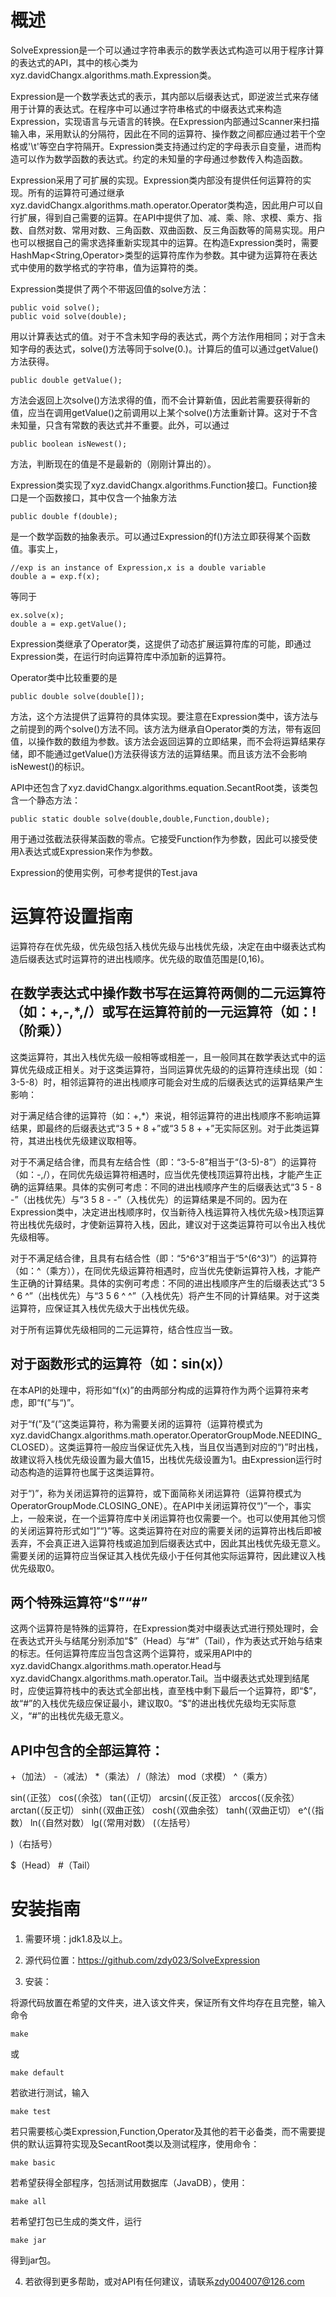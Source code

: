# 概述

SolveExpression是一个可以通过字符串表示的数学表达式构造可以用于程序计算的表达式的API，其中的核心类为xyz.davidChangx.algorithms.math.Expression类。

Expression是一个数学表达式的表示，其内部以后缀表达式，即逆波兰式来存储用于计算的表达式。在程序中可以通过字符串格式的中缀表达式来构造Expression，实现语言与元语言的转换。在Expression内部通过Scanner来扫描输入串，采用默认的分隔符，因此在不同的运算符、操作数之间都应通过若干个空格或'\t'等空白字符隔开。Expression类支持通过约定的字母表示自变量，进而构造可以作为数学函数的表达式。约定的未知量的字母通过参数传入构造函数。

Expression采用了可扩展的实现。Expression类内部没有提供任何运算符的实现。所有的运算符可通过继承xyz.davidChangx.algorithms.math.operator.Operator类构造，因此用户可以自行扩展，得到自己需要的运算。在API中提供了加、减、乘、除、求模、乘方、指数、自然对数、常用对数、三角函数、双曲函数、反三角函数等的简易实现。用户也可以根据自己的需求选择重新实现其中的运算。在构造Expression类时，需要HashMap&lt;String,Operator&gt;类型的运算符库作为参数。其中键为运算符在表达式中使用的数学格式的字符串，值为运算符的类。

Expression类提供了两个不带返回值的solve方法：
```
public void solve();
public void solve(double);
```
用以计算表达式的值。对于不含未知字母的表达式，两个方法作用相同；对于含未知字母的表达式，solve()方法等同于solve(0.)。计算后的值可以通过getValue()方法获得。
```
public double getValue();
```
方法会返回上次solve()方法求得的值，而不会计算新值，因此若需要获得新的值，应当在调用getValue()之前调用以上某个solve()方法重新计算。这对于不含未知量，只含有常数的表达式并不重要。此外，可以通过
```
public boolean isNewest();
```
方法，判断现在的值是不是最新的（刚刚计算出的）。

Expression类实现了xyz.davidChangx.algorithms.Function接口。Function接口是一个函数接口，其中仅含一个抽象方法
```
public double f(double);
```
是一个数学函数的抽象表示。可以通过Expression的f()方法立即获得某个函数值。事实上，
```
//exp is an instance of Expression,x is a double variable
double a = exp.f(x);
```
等同于
```
ex.solve(x);
double a = exp.getValue();
```

Expression类继承了Operator类，这提供了动态扩展运算符库的可能，即通过Expression类，在运行时向运算符库中添加新的运算符。

Operator类中比较重要的是
```
public double solve(double[]);
```
方法，这个方法提供了运算符的具体实现。要注意在Expression类中，该方法与之前提到的两个solve()方法不同。该方法为继承自Operator类的方法，带有返回值，以操作数的数组为参数。该方法会返回运算的立即结果，而不会将运算结果存储，即不能通过getValue()方法获得该方法的运算结果。而且该方法不会影响isNewest()的标识。

API中还包含了xyz.davidChangx.algorithms.equation.SecantRoot类，该类包含一个静态方法：
```
public static double solve(double,double,Function,double);
```
用于通过弦截法获得某函数的零点。它接受Function作为参数，因此可以接受使用λ表达式或Expression来作为参数。

Expression的使用实例，可参考提供的Test.java


# 运算符设置指南

运算符存在优先级，优先级包括入栈优先级与出栈优先级，决定在由中缀表达式构造后缀表达式时运算符的进出栈顺序。优先级的取值范围是[0,16)。

## 在数学表达式中操作数书写在运算符两侧的二元运算符（如：+,-,*,/）或写在运算符前的一元运算符（如：!（阶乘））

这类运算符，其出入栈优先级一般相等或相差一，且一般同其在数学表达式中的运算优先级成正相关。对于这类运算符，当同运算优先级的的运算符连续出现（如：3-5-8）时，相邻运算符的进出栈顺序可能会对生成的后缀表达式的运算结果产生影响：

对于满足结合律的运算符（如：+,*）来说，相邻运算符的进出栈顺序不影响运算结果，即最终的后缀表达式“3 5 + 8 +”或“3 5 8 + +”无实际区别。对于此类运算符，其进出栈优先级建议取相等。

对于不满足结合律，而具有左结合性（即：“3-5-8”相当于“(3-5)-8”）的运算符（如：-,/），在同优先级运算符相遇时，应当优先使栈顶运算符出栈，才能产生正确的运算结果。具体的实例可考虑：不同的进出栈顺序产生的后缀表达式“3 5 - 8 -”（出栈优先）与“3 5 8 - -”（入栈优先）的运算结果是不同的。因为在Expression类中，决定进出栈顺序时，仅当新待入栈运算符入栈优先级>栈顶运算符出栈优先级时，才使新运算符入栈，因此，建议对于这类运算符可以令出入栈优先级相等。

对于不满足结合律，且具有右结合性（即：“5^6^3”相当于“5^(6^3)”）的运算符（如：^（乘方）），在同优先级运算符相遇时，应当优先使新运算符入栈，才能产生正确的计算结果。具体的实例可考虑：不同的进出栈顺序产生的后缀表达式“3 5 ^ 6 ^”（出栈优先）与“3 5 6 ^ ^”（入栈优先）将产生不同的计算结果。对于这类运算符，应保证其入栈优先级大于出栈优先级。

对于所有运算优先级相同的二元运算符，结合性应当一致。

## 对于函数形式的运算符（如：sin(x)）

在本API的处理中，将形如“f(x)”的由两部分构成的运算符作为两个运算符来考虑，即“f(”与“)”。

对于“f(”及“(”这类运算符，称为需要关闭的运算符（运算符模式为xyz.davidChangx.algorithms.math.operator.OperatorGroupMode.NEEDING_CLOSED）。这类运算符一般应当保证优先入栈，当且仅当遇到对应的“)”时出栈，故建议将入栈优先级设置为最大值15，出栈优先级设置为1。由Expression运行时动态构造的运算符也属于这类运算符。

对于“)”，称为关闭运算符的运算符，或下面简称关闭运算符（运算符模式为OperatorGroupMode.CLOSING_ONE）。在API中关闭运算符仅“)”一个，事实上，一般来说，在一个运算符库中关闭运算符也仅需要一个。也可以使用其他习惯的关闭运算符形式如“]”“}”等。这类运算符在对应的需要关闭的运算符出栈后即被丢弃，不会真正进入运算符栈或追加到后缀表达式中，因此其出栈优先级无意义。需要关闭的运算符应当保证其入栈优先级小于任何其他实际运算符，因此建议入栈优先级取0。

## 两个特殊运算符“$”“#”

这两个运算符是特殊的运算符，在Expression类对中缀表达式进行预处理时，会在表达式开头与结尾分别添加“$”（Head）与“#”（Tail），作为表达式开始与结束的标志。任何运算符库应当包含这两个运算符，或采用API中的xyz.davidChangx.algorithms.math.operator.Head与xyz.davidChangx.algorithms.math.operator.Tail。当中缀表达式处理到结尾时，应使运算符栈中的表达式全部出栈，直至栈中剩下最后一个运算符，即“$”，故“#”的入栈优先级应保证最小，建议取0。“$”的进出栈优先级均无实际意义，“#”的出栈优先级无意义。

## API中包含的全部运算符：

+（加法） -（减法） *（乘法） /（除法） mod（求模） ^（乘方）

sin(（正弦） cos(（余弦） tan(（正切） arcsin(（反正弦） arccos(（反余弦） arctan(（反正切） sinh(（双曲正弦） cosh(（双曲余弦） tanh(（双曲正切） e^(（指数） ln(（自然对数） lg(（常用对数） (（左括号）

)（右括号）

$（Head） #（Tail）


# 安装指南

1. 需要环境：jdk1.8及以上。

2. 源代码位置：<https://github.com/zdy023/SolveExpression>

3. 安装：

将源代码放置在希望的文件夹，进入该文件夹，保证所有文件均存在且完整，输入命令
```
make
```
或
```
make default
```

若欲进行测试，输入
```
make test
```

若只需要核心类Expression,Function,Operator及其他的若干必备类，而不需要提供的默认运算符实现及SecantRoot类以及测试程序，使用命令：
```
make basic
```

若希望获得全部程序，包括测试用数据库（JavaDB），使用：
```
make all
```

若希望打包已生成的类文件，运行
```
make jar
```
得到jar包。

4. 若欲得到更多帮助，或对API有任何建议，请联系[zdy004007@126.com](mailto://zdy004007@126.com)

